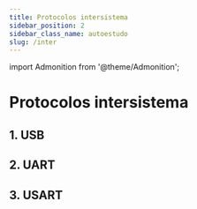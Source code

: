 ```yaml
---
title: Protocolos intersistema
sidebar_position: 2
sidebar_class_name: autoestudo
slug: /inter
---
```


import Admonition from '@theme/Admonition';

# Protocolos intersistema

## 1. USB

## 2. UART

## 3. USART

